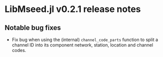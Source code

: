 # LibMseed.jl v0.2.1 release notes

## Notable bug fixes
- Fix bug when using the (internal) `channel_code_parts` function
  to split a channel ID into its component network, station, location
  and channel codes.
